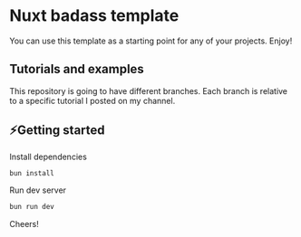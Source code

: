 # Nuxt badass template

You can use this template as a starting point for any of your projects. Enjoy!

## Tutorials and examples
This repository is going to have different branches. Each branch is relative to a specific tutorial I posted on my channel.

## ⚡Getting started
Install dependencies
```sh
bun install
```
Run dev server
```sh
bun run dev
```

Cheers!